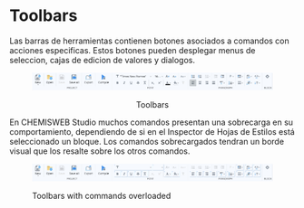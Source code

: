 # Toolbars

Las barras de herramientas contienen botones asociados a comandos con acciones especificas. Estos botones pueden desplegar menus de seleccion, cajas de edicion de valores y dialogos.

<div align="center" data-full-width="false">

<figure><img src="../../.gitbook/assets/toolbars.jpg" alt=""><figcaption><p>Toolbars</p></figcaption></figure>

</div>

En CHEMISWEB Studio muchos comandos presentan una sobrecarga en su comportamiento, dependiendo de si en el Inspector de Hojas de Estilos está seleccionado un bloque. Los comandos sobrecargados tendran un borde visual que los resalte sobre los otros comandos.

<figure><img src="../../.gitbook/assets/toolbars-commands-overloaded.jpg" alt=""><figcaption><p>Toolbars with commands overloaded</p></figcaption></figure>

